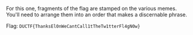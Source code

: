 For this one, fragments of the flag are stamped on the various memes. You'll need to arrange them into an order that makes a discernable phrase.

Flag: `DUCTF{ThanksEl0nWeCantCall1tTheTw1tterFl4gN0w}`
